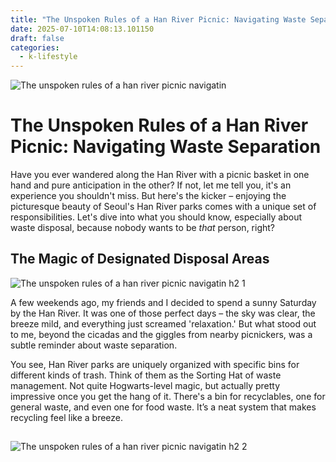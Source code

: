 ```yaml
---
title: "The Unspoken Rules of a Han River Picnic: Navigating Waste Separation"
date: 2025-07-10T14:08:13.101150
draft: false
categories:
  - k-lifestyle
---
```

![The unspoken rules of a han river picnic navigatin](/images/the-unspoken-rules-of-a-han-river-picnic-navigatin.webp)

# The Unspoken Rules of a Han River Picnic: Navigating Waste Separation

Have you ever wandered along the Han River with a picnic basket in one hand and pure anticipation in the other? If not, let me tell you, it's an experience you shouldn't miss. But here's the kicker – enjoying the picturesque beauty of Seoul's Han River parks comes with a unique set of responsibilities. Let's dive into what you should know, especially about waste disposal, because nobody wants to be *that* person, right?

## The Magic of Designated Disposal Areas

![The unspoken rules of a han river picnic navigatin h2 1](/images/the-unspoken-rules-of-a-han-river-picnic-navigatin-h2-1.webp)


A few weekends ago, my friends and I decided to spend a sunny Saturday by the Han River. It was one of those perfect days – the sky was clear, the breeze mild, and everything just screamed 'relaxation.' But what stood out to me, beyond the cicadas and the giggles from nearby picnickers, was a subtle reminder about waste separation.

You see, Han River parks are uniquely organized with specific bins for different kinds of trash. Think of them as the Sorting Hat of waste management. Not quite Hogwarts-level magic, but actually pretty impressive once you get the hang of it. There's a bin for recyclables, one for general waste, and even one for food waste. It’s a neat system that makes recycling feel like a breeze.

## 

![The unspoken rules of a han river picnic navigatin h2 2](/images/the-unspoken-rules-of-a-han-river-picnic-navigatin-h2-2.webp)

